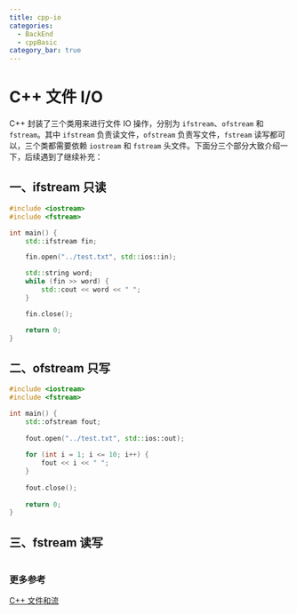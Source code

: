```yaml
---
title: cpp-io
categories: 
  - BackEnd
  - cppBasic
category_bar: true
---
```


# C++ 文件 I/O

C++ 封装了三个类用来进行文件 IO 操作，分别为 `ifstream`、`ofstream` 和 `fstream`。其中 `ifstream` 负责读文件，`ofstream` 负责写文件，`fstream` 读写都可以，三个类都需要依赖 `iostream` 和 `fstream` 头文件。下面分三个部分大致介绍一下，后续遇到了继续补充：

## 一、ifstream 只读

```cpp
#include <iostream>
#include <fstream>

int main() {
	std::ifstream fin;

	fin.open("../test.txt", std::ios::in);

	std::string word;
	while (fin >> word) {
		std::cout << word << " ";
	}

	fin.close();

	return 0;
}
```

## 二、ofstream 只写

```cpp
#include <iostream>
#include <fstream>

int main() {
    std::ofstream fout;
    
    fout.open("../test.txt", std::ios::out);
    
    for (int i = 1; i <= 10; i++) {
        fout << i << " ";
    }
    
    fout.close();
    
    return 0;
}
```

## 三、fstream 读写

```cpp

```

### 更多参考

[C++ 文件和流](https://www.runoob.com/cplusplus/cpp-files-streams.html)
